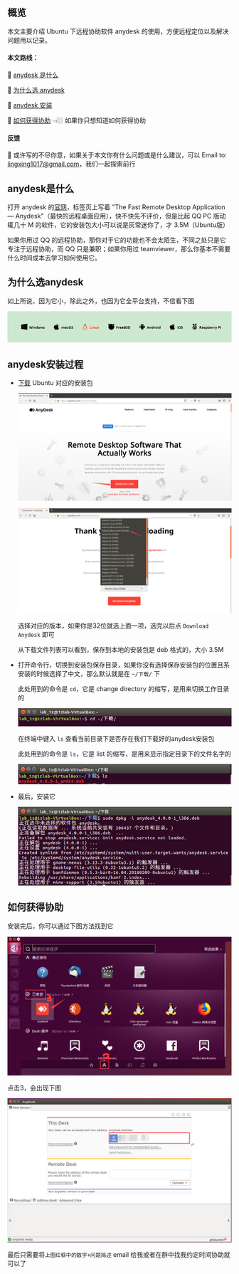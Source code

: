 ## 概览

本文主要介绍 Ubuntu 下远程协助软件 anydesk 的使用，方便远程定位以及解决问题用以记录。

#### 本文路线：

📗 [anydesk 是什么](#anydesk是什么)

📗 [为什么选 anydesk](#为什么选anydesk)

📗 [anydesk 安装](#anydesk安装过程)

📗 [如何获得协助](#如何获得协助) 👈🏼 如果你只想知道如何获得协助

#### 反馈

📕 或许写的不尽你意，如果关于本文你有什么问题或是什么建议，可以 Email to: lingxing1017@gmail.com，我们一起探索前行

## anydesk是什么

打开 anydesk 的[官网](https://anydesk.com/remote-desktop)，标签页上写着 "The Fast Remote Desktop Application — Anydesk"（最快的远程桌面应用），快不快先不评价，但是比起 QQ PC 版动辄几十 M 的软件，它的安装包大小可以说是灰常迷你了，才 3.5M（Ubuntu版）

如果你用过 QQ 的远程协助，那你对于它的功能也不会太陌生，不同之处只是它专注于远程协助，而 QQ 只是兼职；如果你用过 teamviewer，那么你基本不需要什么时间成本去学习如何使用它。

## 为什么选anydesk

如上所说，因为它小，除此之外，也因为它全平台支持，不信看下图

![](./image/00/platform.png)

## anydesk安装过程

* [下载](https://anydesk.com/platforms/linux) Ubuntu 对应的安装包

    ![](./image/00/download.png)

    ![](./image/00/version.png)

    选择对应的版本，如果你是32位就选上面一项，选完以后点 `Download Anydesk` 即可

    从下载文件列表可以看到，保存到本地的安装包是 deb 格式的，大小 3.5M

* 打开命令行，切换到安装包保存目录，如果你没有选择保存安装包的位置且系安装的时候选择了中文，那么默认就是在 `~/下载/` 下

    此处用到的命令是 `cd`，它是 change directory 的缩写，是用来切换工作目录的

    ![](./image/00/cd.png)

    在终端中键入 `ls` 查看当前目录下是否存在我们下载好的anydesk安装包

    此处用到的命令是 `ls`，它是 list 的缩写，是用来显示指定目录下的文件名字的

    ![](./image/00/ls.png)

* 最后，安装它

    ![](./image/00/install.png)

## 如何获得协助

安装完后，你可以通过下图方法找到它

![](./image/00/desktop.png)

点击3，会出现下图

![](./image/00/address.png)

最后只需要将`上图红框中的数字+问题简述` email 给我或者在群中找我约定时间协助就可以了